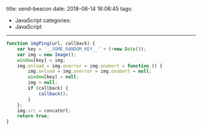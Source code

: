 title: send-beacon
date: 2018-06-14 16:06:45
tags:
- JavaScript
categories:
- JavaScript
---


````javascript
function imgPing(url, callback) {
    var key = '__SOME_RANDOM_KEY__' + (+new Date());
    var img = new Image();
    window[key] = img;
    img.onload = img.onerror = img.onabort = function () {
        img.onload = img.onerror = img.onabort = null;
        window[key] = null;
        img = null;
        if (callback) {
            callback();
        }
    };
    img.src = concatUrl;
    return true;
}

````